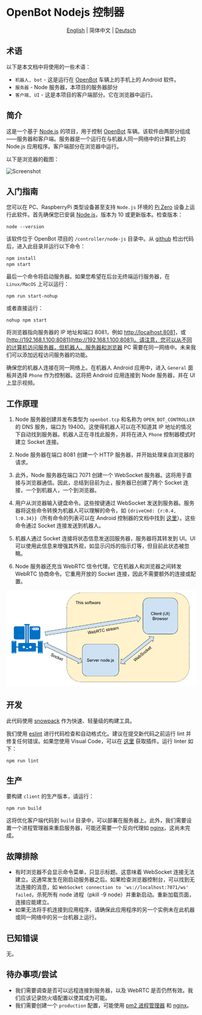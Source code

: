 # OpenBot Nodejs 控制器

<p align="center">
  <a href="README.md">English</a> |
  <span>简体中文</span> |
  <a href="README.de-DE.md">Deutsch</a>
</p>

## 术语

以下是本文档中将使用的一些术语：

* ```机器人, bot``` - 这是运行在 [OpenBot](https://www.openbot.org/) 车辆上的手机上的 Android 软件。
* ```服务器``` - Node 服务器，本项目的服务器部分
* ```客户端, UI``` - 这是本项目的客户端部分。它在浏览器中运行。

## 简介

这是一个基于 [Node.js](https://nodejs.org/) 的项目，用于控制 [OpenBot](https://www.openbot.org/) 车辆。该软件由两部分组成——服务器和客户端。服务器是一个运行在与机器人同一网络中的计算机上的 Node.js 应用程序。客户端部分在浏览器中运行。

以下是浏览器的截图：

![Screenshot](images/Screenshot.png "image_tooltip")

## 入门指南

您可以在 PC、RaspberryPi 类型设备甚至支持 ```Node.js``` 环境的 [Pi Zero](https://www.raspberrypi.com/products/raspberry-pi-zero/) 设备上运行此软件。首先确保您已安装 [Node.js](https://nodejs.org/)，版本为 10 或更新版本。检查版本：

    node --version

该软件位于 OpenBot 项目的 ```/controller/node-js``` 目录中。从 [github](https://github.com/isl-org/OpenBot) 检出代码后，进入此目录并运行以下命令：

    npm install
    npm start

最后一个命令将启动服务器。如果您希望在后台无终端运行服务器，在 ```Linux/MacOS``` 上可以运行：

    npm run start-nohup

或者直接运行：

    nohup npm start

将浏览器指向服务器的 IP 地址和端口 8081，例如 [http://localhost:8081](http://localhost:8081)，或 [http://192.168.1.100:8081](http://192.168.1.100:8081)。请注意，您可以从不同的计算机访问服务器，但机器人、服务器和浏览器 PC 需要在同一网络中。未来我们可以添加远程访问服务器的功能。

确保您的机器人连接在同一网络上。在机器人 Android 应用中，进入 ```General``` 面板并选择 ```Phone``` 作为控制器。这将把 Android 应用连接到 Node 服务器，并在 UI 上显示视频。

## 工作原理

1. Node 服务器创建并发布类型为 ```openbot.tcp``` 和名称为 ```OPEN_BOT_CONTROLLER``` 的 DNS 服务，端口为 19400。这使得机器人可以在不知道其 IP 地址的情况下自动找到服务器。机器人正在寻找此服务，并将在进入 ```Phone``` 控制器模式时建立 Socket 连接。

2. Node 服务器在端口 8081 创建一个 HTTP 服务器，并开始处理来自浏览器的请求。

3. 此外，Node 服务器在端口 7071 创建一个 WebSocket 服务器。这将用于直接与浏览器通信。因此，总结到目前为止，服务器已创建了两个 Socket 连接，一个到机器人，一个到浏览器。

4. 用户从浏览器输入键盘命令。这些按键通过 WebSocket 发送到服务器。服务器将这些命令转换为机器人可以理解的命令，如 ```{driveCmd: {r:0.4, l:0.34}}```（所有命令的列表可以在 Android 控制器的文档中找到 [这里](https://github.com/isl-org/OpenBot/blob/master/docs/technical/OpenBotController.pdf)）。这些命令通过 Socket 连接发送到机器人。

5. 机器人通过 Socket 连接将状态信息发送回服务器，服务器将其转发到 UI。UI 可以使用此信息来增强其外观，如显示闪烁的指示灯等，但目前此状态被忽略。

6. Node 服务器还充当 WebRTC 信令代理。它在机器人和浏览器之间转发 WebRTC 协商命令。它重用开放的 Socket 连接，因此不需要额外的连接或配置。

![drawing](images/HowItWorks.png)

## 开发

此代码使用 [snowpack](https://www.snowpack.dev/) 作为快速、轻量级的构建工具。

我们使用 [eslint](https://eslint.org/) 进行代码检查和自动格式化。建议在提交新代码之前运行 lint 并修复任何错误。如果您使用 Visual Code，可以在 [这里](https://marketplace.visualstudio.com/items?itemName=dbaeumer.vscode-eslint) 获取插件。运行 linter 如下：

    npm run lint

## 生产

要构建 ```client``` 的生产版本，请运行：

    npm run build

这将优化客户端代码到 ```build``` 目录中，可以部署在服务器上。此外，我们需要设置一个进程管理器来重启服务器，可能还需要一个反向代理如 [nginx](https://docs.nginx.com/nginx/admin-guide/web-server/reverse-proxy/)，这尚未完成。

## 故障排除

* 有时浏览器不会显示命令菜单，只显示标题。这意味着 WebSocket 连接无法建立。这通常发生在刚启动服务器之后。如果检查浏览器控制台，可以找到无法连接的消息，如 ```WebSocket connection to 'ws://localhost:7071/ws' failed```，杀死所有 node 进程（pkill -9 node）并重新启动。重新加载页面，连接应能建立。
* 如果无法将手机连接到应用程序，请确保此应用程序的另一个实例未在此机器或同一网络中的另一台机器上运行。

## 已知错误

无。

## 待办事项/尝试

* 我们需要调查是否可以远程连接到服务器，以及 WebRTC 是否仍然有效。我们应该记录防火墙配置以使其成为可能。
* 我们需要创建一个 ```production``` 配置，可能使用 [pm2 进程管理器](https://www.npmjs.com/package/pm2) 和 [nginx](https://docs.nginx.com/nginx/admin-guide/web-server/reverse-proxy/)。